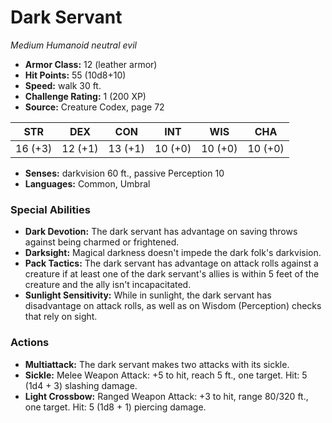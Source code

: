 # Dark Servant

*Medium* *Humanoid* *neutral evil*

- **Armor Class:** 12 (leather armor)
- **Hit Points:** 55 (10d8+10)
- **Speed:** walk 30 ft.
- **Challenge Rating:** 1 (200 XP)
- **Source:** Creature Codex, page 72

| STR | DEX | CON | INT | WIS | CHA |
| --- | --- | --- | --- | --- | --- |
| 16 (+3) | 12 (+1) | 13 (+1) | 10 (+0) | 10 (+0) | 10 (+0) |

- **Senses:** darkvision 60 ft., passive Perception 10
- **Languages:** Common, Umbral

### Special Abilities

- **Dark Devotion:** The dark servant has advantage on saving throws
against being charmed or frightened.
- **Darksight:** Magical darkness doesn't impede the dark folk's darkvision.
- **Pack Tactics:** The dark servant has advantage on attack rolls against a creature if at least one of the dark servant's allies is within 5 feet of the creature and the ally isn't incapacitated.
- **Sunlight Sensitivity:** While in sunlight, the dark servant has disadvantage on attack rolls, as well as on Wisdom (Perception) checks that rely on sight.

### Actions

- **Multiattack:** The dark servant makes two attacks with its sickle.
- **Sickle:** Melee Weapon Attack: +5 to hit, reach 5 ft., one target. Hit: 5 (1d4 + 3) slashing damage.
- **Light Crossbow:** Ranged Weapon Attack: +3 to hit, range 80/320 ft., one target. Hit: 5 (1d8 + 1) piercing damage.


